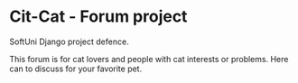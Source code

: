 # Cit-Cat - Forum project
SoftUni Django project defence.


This forum is for cat lovers and people with cat interests or problems. Here can to discuss for your favorite pet.

<img src="https://drive.google.com/file/d/1xVgDIvDG2zR_ysESY0HYGdkRwZpnNW2s/view?usp=share_link" alt="" title="" />




